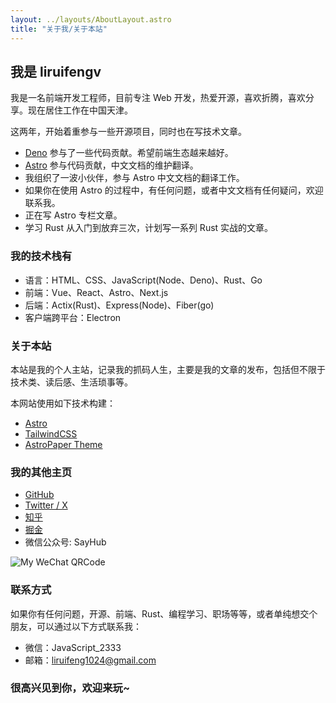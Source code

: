 ```yaml
---
layout: ../layouts/AboutLayout.astro
title: "关于我/关于本站"
---
```


## 我是 liruifengv

我是一名前端开发工程师，目前专注 Web 开发，热爱开源，喜欢折腾，喜欢分享。现在居住工作在中国天津。

这两年，开始着重参与一些开源项目，同时也在写技术文章。

- [Deno](https://github.com/denoland/deno/issues?q=author%3Aliruifengv) 参与了一些代码贡献。希望前端生态越来越好。
- [Astro](https://github.com/withastro) 参与代码贡献，中文文档的维护翻译。
- 我组织了一波小伙伴，参与 Astro 中文文档的翻译工作。
- 如果你在使用 Astro 的过程中，有任何问题，或者中文文档有任何疑问，欢迎联系我。
- 正在写 Astro 专栏文章。
- 学习 Rust 从入门到放弃三次，计划写一系列 Rust 实战的文章。

### 我的技术栈有

- 语言：HTML、CSS、JavaScript(Node、Deno)、Rust、Go
- 前端：Vue、React、Astro、Next.js
- 后端：Actix(Rust)、Express(Node)、Fiber(go)
- 客户端跨平台：Electron

### 关于本站

本站是我的个人主站，记录我的抓码人生，主要是我的文章的发布，包括但不限于技术类、读后感、生活琐事等。

本网站使用如下技术构建：

- [Astro](https://astro.build/)
- [TailwindCSS](https://tailwindcss.com/)
- [AstroPaper Theme](https://github.com/satnaing/astro-paper)

### 我的其他主页

- [GitHub](https://github.com/liruifengv)
- [Twitter / X](https://twitter.com/liruifengv)
- [知乎](https://www.zhihu.com/people/liruifengv)
- [掘金](https://juejin.cn/user/237150239994471)
- 微信公众号: SayHub

![My WeChat QRCode](https://bucket.liruifengv.com/qrcode.png)

### 联系方式

如果你有任何问题，开源、前端、Rust、编程学习、职场等等，或者单纯想交个朋友，可以通过以下方式联系我：

- 微信：JavaScript_2333
- 邮箱：liruifeng1024@gmail.com

### 很高兴见到你，欢迎来玩~
